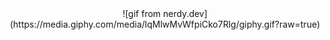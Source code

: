  <div style="text-align:center">![gif from nerdy.dev](https://media.giphy.com/media/lqMlwMvWfpiCko7Rlg/giphy.gif?raw=true)</div>
